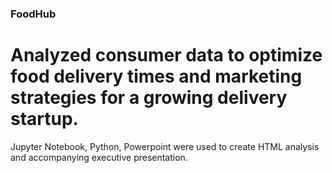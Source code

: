 ### FoodHub

# Analyzed consumer data to optimize food delivery times and marketing strategies for a growing delivery startup.

Jupyter Notebook, Python, Powerpoint were used to create HTML analysis and accompanying executive presentation.

